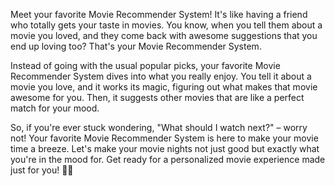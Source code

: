 Meet your favorite Movie Recommender System! It's like having a friend who totally gets your taste in movies. You know, when you tell them about a movie you loved, and they come back with awesome suggestions that you end up loving too? That's your Movie Recommender System.

Instead of going with the usual popular picks, your favorite Movie Recommender System dives into what you really enjoy. You tell it about a movie you love, and it works its magic, figuring out what makes that movie awesome for you. Then, it suggests other movies that are like a perfect match for your mood.

So, if you're ever stuck wondering, "What should I watch next?" – worry not! Your favorite Movie Recommender System is here to make your movie time a breeze. Let's make your movie nights not just good but exactly what you're in the mood for. Get ready for a personalized movie experience made just for you! 🍿✨
